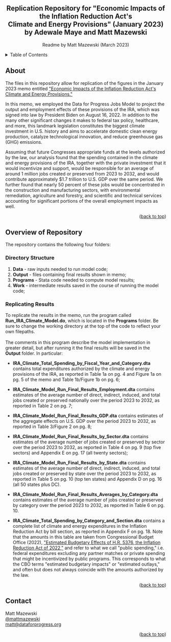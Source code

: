 <!-- Improved compatibility of back to top link: See: https://github.com/othneildrew/Best-README-Template/pull/73 -->
<a name="readme-top"></a>
<!--
*** Thanks for checking out the Best-README-Template. If you have a suggestion
*** that would make this better, please fork the repo and create a pull request
*** or simply open an issue with the tag "enhancement".
*** Don't forget to give the project a star!
*** Thanks again! Now go create something AMAZING! :D
-->



<!-- PROJECT SHIELDS -->
<!--
*** I'm using markdown "reference style" links for readability.
*** Reference links are enclosed in brackets [ ] instead of parentheses ( ).
*** See the bottom of this document for the declaration of the reference variables
*** for contributors-url, forks-url, etc. This is an optional, concise syntax you may use.
*** https://www.markdownguide.org/basic-syntax/#reference-style-links
-->

<h2 align="center">Replication Repository for "Economic Impacts of the Inflation Reduction Act's <br /> Climate and Energy Provisions" (January 2023) <br /> by Adewale Maye and Matt Mazewski</h2>
  <p align="center">
    Readme by Matt Mazewski (March 2023)
    <br />
  </p>
</div>



<!-- TABLE OF CONTENTS -->
<details>
  <summary>Table of Contents</summary>
  <ol>
    <li>
      <a href="#about-the-project">About</a>
    </li>
    <li>
      <a href="#overview-of-repository">Overview of Repository</a>
      <ul>
        <li><a href="#directory-structure">Directory Structure</a></li>
        <li><a href="#replicating-results">Replicating Results</a></li>
      </ul>
    </li>
    <li><a href="#contact">Contact</a></li>
  </ol>
</details>



<!-- ABOUT -->
## About

The files in this repository allow for replication of the figures in the January 2023 memo entitled ["Economic Impacts of the Inflation Reduction Act's Climate and Energy Provisions."](https://www.filesforprogress.org/memos/IRA-Climate-Jobs-Memo.pdf) 

In this memo, we employed the Data for Progress Jobs Model to project the output and employment effects of these provisions of the IRA, which was signed into law by President Biden on August 16, 2022. In addition to the many other significant changes it makes to federal tax policy, healthcare, and more, this landmark legislation constitutes the biggest climate investment in U.S. history and aims to accelerate domestic clean energy production, catalyze technological innovation, and reduce greenhouse gas (GHG) emissions.

Assuming that future Congresses appropriate funds at the levels authorized by the law, our analysis found that the spending contained in the climate and energy provisions of the IRA, together with the private investment that it would incentivize and support, would be responsible for an average of around 1 million jobs created or preserved from 2023 to 2032, and would contribute approximately $1.7 trillion to U.S. GDP over the same period. We further found that nearly 50 percent of these jobs would be concentrated in the construction and manufacturing sectors, with environmental remediation, agriculture and forestry,
and scientific and technical services accounting for significant portions of the overall employment impacts as well.

<p align="right">(<a href="#readme-top">back to top</a>)</p>


<!-- Overview of Repository -->
## Overview of Repository

The repository contains the following four folders:

### Directory Structure

1. **Data** - raw inputs needed to run model code;
2. **Output** - files containing final results shown in memo;
3. **Programs** - Stata code needed to compute model results; 
4. **Work** - intermediate results saved in the course of running the model code;


### Replicating Results

To replicate the results in the memo, run the program called **Run_IRA_Climate_Model.do**, which is located in the **Programs** folder. Be sure to change the working directory at the top of the code to reflect your own filepaths.
<br /> <br />
The comments in this program describe the model implementation in greater detail, but after running it the final results will be saved in the **Output** folder. In particular:

- **IRA_Climate_Total_Spending_by_Fiscal_Year_and_Category.dta** contains total expenditures authorized by the climate and energy provisions of the IRA, as reported in Table 1a on pg. 4 and Figure 1a on pg. 5 of the memo and Table 1b/Figure 1b on pg. 6;

- **IRA_Climate_Model_Run_Final_Results_Employment.dta** contains estimates of the average number of direct, indirect, induced, and total jobs created or preserved nationally over the period 2023 to 2032, as reported in Table 2 on pg. 7;

- **IRA_Climate_Model_Run_Final_Results_GDP.dta** contains estimates of the aggregate effects on U.S. GDP over the period 2023 to 2032, as reported in Table 3/Figure 2 on pg. 8;

- **IRA_Climate_Model_Run_Final_Results_by_Sector.dta** contains estimates of the average number of jobs created or preserved by sector over the period 2023 to 2032, as reported in Table 4 on pg. 9 (top five sectors) and Appendix E on pg. 17 (all twenty sectors);

- **IRA_Climate_Model_Run_Final_Results_by_State.dta** contains estimates of the average number of direct, indirect, induced, and total jobs created or preserved by state over the period 2023 to 2032, as reported in Table 5 on pg. 10 (top ten states) and Appendix D on pg. 16 (all 50 states plus DC). 

- **IRA_Climate_Model_Run_Final_Results_Averages_by_Category.dta** contains estimates of the average number of jobs created or preserved by category over the period 2023 to 2032, as reported in Table 6 on pg. 10.

- **IRA_Climate_Total_Spending_by_Category_and_Section.dta** contains a complete list of climate and energy expenditures in the Inflation Reduction Act by bill section, as reported in Appendix F on pg. 18. Note that the amounts in this table are taken from Congressional Budget Office (2022), ["Estimated Budgetary Effects of H.R. 5376, the Inflation Reduction Act of 2022,"](https://www.cbo.gov/publication/58366) and refer to what we call "public spending," i.e. federal expenditures excluding any partner matches or private spending that might be incentivized by public programs. This corresponds to what the CBO terms "estimated budgetary impacts" or "estimated
outlays," and often but does not always coincide with the amounts authorized by the law.

<p align="right">(<a href="#readme-top">back to top</a>)</p>


<!-- CONTACT -->
## Contact

Matt Mazewski 
<br />
[@mattmazewski](https://twitter.com/twitter_handle)
<br />
matt@dataforprogress.org

<p align="right">(<a href="#readme-top">back to top</a>)</p>


<!-- MARKDOWN LINKS & IMAGES -->
<!-- https://www.markdownguide.org/basic-syntax/#reference-style-links -->
[contributors-shield]: https://img.shields.io/github/contributors/github_username/repo_name.svg?style=for-the-badge
[contributors-url]: https://github.com/github_username/repo_name/graphs/contributors
[forks-shield]: https://img.shields.io/github/forks/github_username/repo_name.svg?style=for-the-badge
[forks-url]: https://github.com/github_username/repo_name/network/members
[stars-shield]: https://img.shields.io/github/stars/github_username/repo_name.svg?style=for-the-badge
[stars-url]: https://github.com/github_username/repo_name/stargazers
[issues-shield]: https://img.shields.io/github/issues/github_username/repo_name.svg?style=for-the-badge
[issues-url]: https://github.com/github_username/repo_name/issues
[license-shield]: https://img.shields.io/github/license/github_username/repo_name.svg?style=for-the-badge
[license-url]: https://github.com/github_username/repo_name/blob/master/LICENSE.txt
[linkedin-shield]: https://img.shields.io/badge/-LinkedIn-black.svg?style=for-the-badge&logo=linkedin&colorB=555
[linkedin-url]: https://linkedin.com/in/linkedin_username
[product-screenshot]: images/screenshot.png
[Next.js]: https://img.shields.io/badge/next.js-000000?style=for-the-badge&logo=nextdotjs&logoColor=white
[Next-url]: https://nextjs.org/
[React.js]: https://img.shields.io/badge/React-20232A?style=for-the-badge&logo=react&logoColor=61DAFB
[React-url]: https://reactjs.org/
[Vue.js]: https://img.shields.io/badge/Vue.js-35495E?style=for-the-badge&logo=vuedotjs&logoColor=4FC08D
[Vue-url]: https://vuejs.org/
[Angular.io]: https://img.shields.io/badge/Angular-DD0031?style=for-the-badge&logo=angular&logoColor=white
[Angular-url]: https://angular.io/
[Svelte.dev]: https://img.shields.io/badge/Svelte-4A4A55?style=for-the-badge&logo=svelte&logoColor=FF3E00
[Svelte-url]: https://svelte.dev/
[Laravel.com]: https://img.shields.io/badge/Laravel-FF2D20?style=for-the-badge&logo=laravel&logoColor=white
[Laravel-url]: https://laravel.com
[Bootstrap.com]: https://img.shields.io/badge/Bootstrap-563D7C?style=for-the-badge&logo=bootstrap&logoColor=white
[Bootstrap-url]: https://getbootstrap.com
[JQuery.com]: https://img.shields.io/badge/jQuery-0769AD?style=for-the-badge&logo=jquery&logoColor=white
[JQuery-url]: https://jquery.com 
